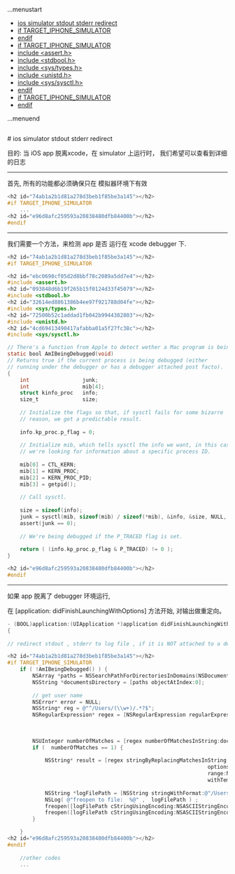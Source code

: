 ...menustart

 * [ios simulator stdout stderr redirect](#808223f71402e744750e77a2865d1277)
 * [if TARGET_IPHONE_SIMULATOR](#74ab1a2b1d81a278d3beb1f85be3a145)
 * [endif](#e96d8afc259593a20838480dfb84400b)
 * [if TARGET_IPHONE_SIMULATOR](#74ab1a2b1d81a278d3beb1f85be3a145)
 * [include <assert.h>](#ebc0698cf05d2d8bbf78c2089a5dd7e4)
 * [include <stdbool.h>](#093848d6b19f265b15f0124d33f45079)
 * [include <sys/types.h>](#32614ed8861386b4ee97f921788d04fe)
 * [include <unistd.h>](#72500b52c1addad1fb042b9944382803)
 * [include <sys/sysctl.h>](#4cd69413490417afabba01a5f27fc38c)
 * [endif](#e96d8afc259593a20838480dfb84400b)
 * [if TARGET_IPHONE_SIMULATOR](#74ab1a2b1d81a278d3beb1f85be3a145)
 * [endif](#e96d8afc259593a20838480dfb84400b)

...menuend


<h2 id="808223f71402e744750e77a2865d1277"></h2>
# ios simulator stdout stderr redirect

目的: 当 iOS app 脱离xcode，在 simulator 上运行时， 我们希望可以查看到详细的日志

---
首先, 所有的功能都必须确保只在 模拟器环境下有效

```objective-c
<h2 id="74ab1a2b1d81a278d3beb1f85be3a145"></h2>
#if TARGET_IPHONE_SIMULATOR
    ...
<h2 id="e96d8afc259593a20838480dfb84400b"></h2>
#endif
```

---
我们需要一个方法，来检测 app 是否 运行在 xcode debugger 下.

```objective-c
<h2 id="74ab1a2b1d81a278d3beb1f85be3a145"></h2>
#if TARGET_IPHONE_SIMULATOR

<h2 id="ebc0698cf05d2d8bbf78c2089a5dd7e4"></h2>
#include <assert.h>
<h2 id="093848d6b19f265b15f0124d33f45079"></h2>
#include <stdbool.h>
<h2 id="32614ed8861386b4ee97f921788d04fe"></h2>
#include <sys/types.h>
<h2 id="72500b52c1addad1fb042b9944382803"></h2>
#include <unistd.h>
<h2 id="4cd69413490417afabba01a5f27fc38c"></h2>
#include <sys/sysctl.h>

// There's a function from Apple to detect wether a Mac program is being debugged.
static bool AmIBeingDebugged(void)
// Returns true if the current process is being debugged (either
// running under the debugger or has a debugger attached post facto).
{
    int                 junk;
    int                 mib[4];
    struct kinfo_proc   info;
    size_t              size;
    
    // Initialize the flags so that, if sysctl fails for some bizarre
    // reason, we get a predictable result.
    
    info.kp_proc.p_flag = 0;
    
    // Initialize mib, which tells sysctl the info we want, in this case
    // we're looking for information about a specific process ID.
    
    mib[0] = CTL_KERN;
    mib[1] = KERN_PROC;
    mib[2] = KERN_PROC_PID;
    mib[3] = getpid();
    
    // Call sysctl.
    
    size = sizeof(info);
    junk = sysctl(mib, sizeof(mib) / sizeof(*mib), &info, &size, NULL, 0);
    assert(junk == 0);
    
    // We're being debugged if the P_TRACED flag is set.
    
    return ( (info.kp_proc.p_flag & P_TRACED) != 0 );
}

<h2 id="e96d8afc259593a20838480dfb84400b"></h2>
#endif
```

---
如果 app 脱离了 debugger 环境运行,

在 [application: didFinishLaunchingWithOptions] 方法开始,  对输出做重定向。

```objective-c
- (BOOL)application:(UIApplication *)application didFinishLaunchingWithOptions:(NSDictionary *)launchOptions
{
    
// redirect stdout , stderr to log file , if it is NOT attached to a debugger

<h2 id="74ab1a2b1d81a278d3beb1f85be3a145"></h2>
#if TARGET_IPHONE_SIMULATOR
    if ( !AmIBeingDebugged() ) {
        NSArray *paths = NSSearchPathForDirectoriesInDomains(NSDocumentDirectory,NSUserDomainMask, YES);
        NSString *documentsDirectory = [paths objectAtIndex:0];
        
        // get user name
        NSError* error = NULL;
        NSString* reg = @"^/Users/(\\w+)/.*?$";
        NSRegularExpression* regex = [NSRegularExpression regularExpressionWithPattern:reg
                                                                               options:0
                                                                                 error:&error];
        
        NSUInteger numberOfMatches = [regex numberOfMatchesInString:documentsDirectory options:0 range:NSMakeRange(0, documentsDirectory.length )];
        if (  numberOfMatches == 1) {
            
            NSString* result = [regex stringByReplacingMatchesInString:documentsDirectory
                                                                options:0
                                                                range:NSMakeRange(0, documentsDirectory.length)
                                                                withTemplate:@"$1"];
            
            NSString *logFilePath = [NSString stringWithFormat:@"/Users/%@/Documents/ios-simulator.log" , result ];
            NSLog( @"freopen to file:  %@" ,  logFilePath ) ;
            freopen([logFilePath cStringUsingEncoding:NSASCIIStringEncoding],"a+",stderr);
            freopen([logFilePath cStringUsingEncoding:NSASCIIStringEncoding],"a+",stdout);
        }

    }
<h2 id="e96d8afc259593a20838480dfb84400b"></h2>
#endif
    
    //other codes
    ...

```


